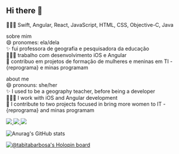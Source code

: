 ##                                                                Hi there 👋

👩🏽‍💻 Swift, Angular, React, JavaScript, HTML, CSS, Objective-C, Java

sobre mim<br />
😄 pronomes: ela/dela <br />
✨ fui professora de geografia e pesquisadora da educação<br />
👩🏽‍💻 trabalho com desenvolvimento iOS e Angular <br />
🔭 contribuo em projetos de formação de mulheres e meninas em TI - {reprograma} e minas programam<br />

about me<br />
😄 pronouns: she/her<br />
✨ I used to be a geography teacher, before being a developer <br />
👩🏽‍💻 I work with iOS and Angular development<br />
🔭 I contribute to two projects focused in bring more women to IT - {reprograma} and minas programam<br />


<span align="left">
<a href="https://linkedin.com/in/tabita-barbosa" rel="nofollow" target="_blank">
<img src="https://img.shields.io/badge/LinkedIn-0077B5?style=for-the-badge&logo=linkedin&logoColor=white">
</a>
<a href="mailto:tabita.barbosa8@gmail.com" target="_blank">
<img src="https://img.shields.io/badge/Gmail-D14836?style=for-the-badge&logo=gmail&logoColor=white">
</a>
<a href="https://www.behance.net/tabitabarbosa" target="_blank">
<img src="https://img.shields.io/badge/-Behance-blue?style=for-the-badge&logo=behance&logoColor=white">
</a>
</span>

![Anurag's GitHub stats](https://github-readme-stats.vercel.app/api?username=tabita-barbosa&show_icons=true&theme=dracula&show_icons=true&count_private=true&hide_title=true)

<!-- [![Top Langs](https://github-readme-stats.vercel.app/api/top-langs/?username=tabita-barbosa&layout=compact)](https://github.com/tabita-barbosa/github-readme-stats) -->

[![@tabitabarbosa's Holopin board](https://holopin.me/tabitabarbosa)](https://holopin.io/@tabitabarbosa)
